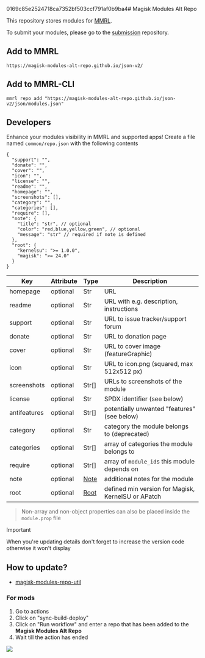 0169c85e2524718ca7352bf503ccf791af0b9ba4# Magisk Modules Alt Repo

This repository stores modules for [MMRL](https://github.com/DerGoogler/MMRL).

To submit your modules, please go to the [submission](https://github.com/Magisk-Modules-Alt-Repo/submission) repository.

## Add to MMRL

```
https://magisk-modules-alt-repo.github.io/json-v2/
```

## Add to MMRL-CLI

```shell
mmrl repo add "https://magisk-modules-alt-repo.github.io/json-v2/json/modules.json"
```

## Developers

Enhance your modules visibility in MMRL and supported apps! Create a file named `common/repo.json` with the following contents

```jsonc
{
  "support": "",
  "donate": "",
  "cover": "",
  "icon": "",
  "license": "",
  "readme": "",
  "homepage": "",
  "screenshots": [],
  "category": "",
  "categories": [],
  "require": [],
  "note": {
    "title": "str", // optional
    "color": "red,blue,yellow,green", // optional
    "message": "str" // required if note is defined
  },
  "root": {
    "kernelsu": ">= 1.0.0",
    "magisk": ">= 24.0"
  }
}
```


| Key          | Attribute | Type                                                                                                     | Description                                        |
| ------------ | --------- | -------------------------------------------------------------------------------------------------------- | -------------------------------------------------- |
| homepage     | optional  | Str                                                                                                      | URL                                                |
| readme       | optional  | Str                                                                                                      | URL with e.g. description, instructions            |
| support      | optional  | Str                                                                                                      | URL to issue tracker/support forum                 |
| donate       | optional  | Str                                                                                                      | URL to donation page                               |
| cover        | optional  | Str                                                                                                      | URL to cover image (featureGraphic)                |
| icon         | optional  | Str                                                                                                      | URL to icon.png (squared, max 512x512 px)          |
| screenshots  | optional  | Str[]                                                                                                    | URLs to screenshots of the module                  |
| license      | optional  | Str                                                                                                      | SPDX identifier (see below)                        |
| antifeatures | optional  | Str[]                                                                                                    | potentially unwanted "features" (see below)        |
| category     | optional  | Str                                                                                                      | category the module belongs to (deprecated)        |
| categories   | optional  | Str[]                                                                                                    | array of categories the module belongs to          |
| require      | optional  | Str[]                                                                                                    | array of `module_id`s this module depends on       |
| note         | optional  | [Note](https://github.com/Googlers-Repo/magisk-modules-repo-util/blob/main/sync/model/ModuleNote.pyi)    | additional notes for the module                    |
| root         | optional  | [Root](https://github.com/Googlers-Repo/magisk-modules-repo-util/blob/main/sync/model/RootSolutions.pyi) | defined min version for Magisk, KernelSU or APatch |


> Non-array and non-object properties can also be placed inside the `module.prop` file

> [!IMPORTANT]
> When you're updating details don't forget to increase the version code otherwise it won't display

## How to update?

- [magisk-modules-repo-util](https://github.com/Googlers-Repo/magisk-modules-repo-util.git)

### For mods

1. Go to actions
2. Click on "sync-build-deploy"
3. Click on "Run workflow" and enter a repo that has been added to the **Magisk Modules Alt Repo**
4. Wait till the action has ended

![](assets/adding-guide.png)
